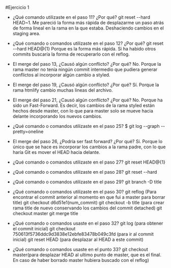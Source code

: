 #Ejercicio 1
* ¿Qué comando utilizaste en el paso 11? ¿Por qué?
git reset --hard HEAD~1. Me pareció la forma más rápida de desplazarme un paso atrás de forma lineal en la rama en la que estaba. Deshaciendo cambios en el staging area.

* ¿Qué comando o comandos utilizaste en el paso 12? ¿Por qué?
git reset --hard HEAD@{1} Porque es la forma más rápida. Si ha habido otros commits buscaría la forma de recuperarlo con el reflog.

* El merge del paso 13, ¿Causó algún conflicto? ¿Por qué?
No. Porque la rama master no tenía ningún commit intermedio que pudiera generar conflictos al incorporar algún cambio a styled.

* El merge del paso 19, ¿Causó algún conflicto? ¿Por qué?
Sí. Porque la rama htmlify cambio muchas lineas del archivo.

* El merge del paso 21, ¿Causó algún conflicto? ¿Por qué?
No. Porque ha sido un Fast-Forward. Es decir, los cambios de la rama styled están hechos desde master, con lo que para master solo se mueve hacia delante incorporando los nuevos cambios.

* ¿Qué comando o comandos utilizaste en el paso 25?
$ git log --graph --pretty=oneline
* El merge del paso 26, ¿Podría ser fast forward? ¿Por qué?
Si. Porque lo único que se hace es incorporar los cambios a la rama padre, con lo que haría Git es mover el HEAD hacia delante.
* ¿Qué comando o comandos utilizaste en el paso 27?
git reset HEAD@{1}

* ¿Qué comando o comandos utilizaste en el paso 28?
git reset --hard

* ¿Qué comando o comandos utilizaste en el paso 29?
git branch -D title

* ¿Qué comando o comandos utilizaste en el paso 30?
git reflog (Para encontrar el commit anterior al momento en que fui a master para borrar title)
git checkout d6d51e1(num_commit)
git checkout -b title (para crear rama title de nuevo conservando los cambios del commit detached)
git checkout master
git merge title

* ¿Qué comando o comandos usaste en el paso 32?
git log (para obtener el commit inicial)
git checkout 750613f5736ddc9d3838e12ebfe83478b049c3fd (para ir al commit inicial)
git reset HEAD (para desplazar al HEAD a este commit)

* ¿Qué comando o comandos usaste en el punto 33?
git checkout master(para desplazar HEAD al ultimo punto de master, que es el final. En caso de haber borrado master hubiera buscado con el reflog) 